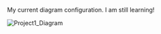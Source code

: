 My current diagram configuration. I am still learning!


![Project1_Diagram](https://user-images.githubusercontent.com/78005922/127692469-005f560f-3bf9-487e-9591-1d1e9d60b053.png)
